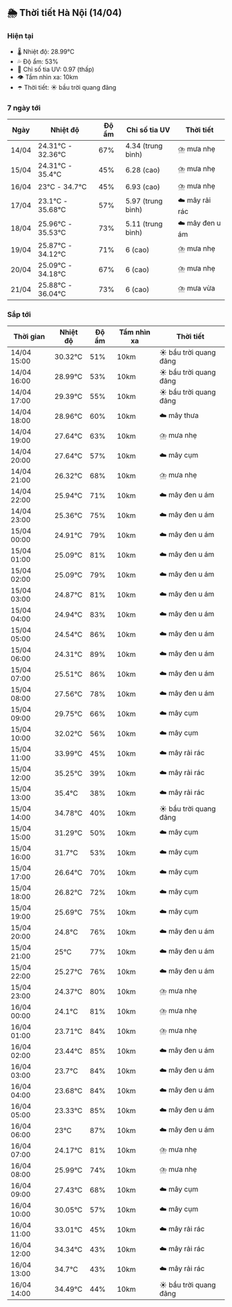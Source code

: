 ## 🌦️ Thời tiết Hà Nội (14/04)

### Hiện tại

- 🌡️ Nhiệt độ: 28.99℃
- 💦 Độ ẩm: 53%
- 🌟 Chỉ số tia UV: 0.97 (thấp)
- 👁️ Tầm nhìn xa: 10km
- ☂️ Thời tiết: ☀️ bầu trời quang đãng

### 7 ngày tới

| Ngày | Nhiệt độ | Độ ẩm | Chỉ số tia UV | Thời tiết |
| --- | --- | --- | --- | --- |
| 14/04 | 24.31℃ - 32.36℃ | 67% | 4.34 (trung bình) | ⛈️ mưa nhẹ |
| 15/04 | 24.31℃ - 35.4℃ | 45% | 6.28 (cao) | ⛈️ mưa nhẹ |
| 16/04 | 23℃ - 34.7℃ | 45% | 6.93 (cao) | ⛈️ mưa nhẹ |
| 17/04 | 23.1℃ - 35.68℃ | 57% | 5.97 (trung bình) | ☁️ mây rải rác |
| 18/04 | 25.96℃ - 35.53℃ | 73% | 5.11 (trung bình) | ☁️ mây đen u ám |
| 19/04 | 25.87℃ - 34.12℃ | 71% | 6 (cao) | ⛈️ mưa nhẹ |
| 20/04 | 25.09℃ - 34.18℃ | 67% | 6 (cao) | ⛈️ mưa nhẹ |
| 21/04 | 25.88℃ - 36.04℃ | 73% | 6 (cao) | ⛈️ mưa vừa |

### Sắp tới

| Thời gian | Nhiệt độ | Độ ẩm | Tầm nhìn xa | Thời tiết |
| --- | --- | --- | --- | --- |
| 14/04 15:00 | 30.32℃ | 51% | 10km | ☀️ bầu trời quang đãng |
| 14/04 16:00 | 28.99℃ | 53% | 10km | ☀️ bầu trời quang đãng |
| 14/04 17:00 | 29.39℃ | 55% | 10km | ☀️ bầu trời quang đãng |
| 14/04 18:00 | 28.96℃ | 60% | 10km | ☁️ mây thưa |
| 14/04 19:00 | 27.64℃ | 63% | 10km | ⛈️ mưa nhẹ |
| 14/04 20:00 | 27.64℃ | 57% | 10km | ☁️ mây cụm |
| 14/04 21:00 | 26.32℃ | 68% | 10km | ⛈️ mưa nhẹ |
| 14/04 22:00 | 25.94℃ | 71% | 10km | ☁️ mây đen u ám |
| 14/04 23:00 | 25.36℃ | 75% | 10km | ☁️ mây đen u ám |
| 15/04 00:00 | 24.91℃ | 79% | 10km | ☁️ mây đen u ám |
| 15/04 01:00 | 25.09℃ | 81% | 10km | ☁️ mây đen u ám |
| 15/04 02:00 | 25.09℃ | 79% | 10km | ☁️ mây đen u ám |
| 15/04 03:00 | 24.87℃ | 81% | 10km | ☁️ mây đen u ám |
| 15/04 04:00 | 24.94℃ | 83% | 10km | ☁️ mây đen u ám |
| 15/04 05:00 | 24.54℃ | 86% | 10km | ☁️ mây đen u ám |
| 15/04 06:00 | 24.31℃ | 89% | 10km | ☁️ mây đen u ám |
| 15/04 07:00 | 25.51℃ | 86% | 10km | ☁️ mây đen u ám |
| 15/04 08:00 | 27.56℃ | 78% | 10km | ☁️ mây đen u ám |
| 15/04 09:00 | 29.75℃ | 66% | 10km | ☁️ mây cụm |
| 15/04 10:00 | 32.02℃ | 56% | 10km | ☁️ mây cụm |
| 15/04 11:00 | 33.99℃ | 45% | 10km | ☁️ mây rải rác |
| 15/04 12:00 | 35.25℃ | 39% | 10km | ☁️ mây rải rác |
| 15/04 13:00 | 35.4℃ | 38% | 10km | ☁️ mây rải rác |
| 15/04 14:00 | 34.78℃ | 40% | 10km | ☀️ bầu trời quang đãng |
| 15/04 15:00 | 31.29℃ | 50% | 10km | ☁️ mây cụm |
| 15/04 16:00 | 31.7℃ | 53% | 10km | ☁️ mây cụm |
| 15/04 17:00 | 26.64℃ | 70% | 10km | ☁️ mây cụm |
| 15/04 18:00 | 26.82℃ | 72% | 10km | ☁️ mây cụm |
| 15/04 19:00 | 25.69℃ | 75% | 10km | ☁️ mây cụm |
| 15/04 20:00 | 24.8℃ | 76% | 10km | ☁️ mây đen u ám |
| 15/04 21:00 | 25℃ | 77% | 10km | ☁️ mây đen u ám |
| 15/04 22:00 | 25.27℃ | 76% | 10km | ☁️ mây đen u ám |
| 15/04 23:00 | 24.37℃ | 80% | 10km | ⛈️ mưa nhẹ |
| 16/04 00:00 | 24.1℃ | 81% | 10km | ⛈️ mưa nhẹ |
| 16/04 01:00 | 23.71℃ | 84% | 10km | ⛈️ mưa nhẹ |
| 16/04 02:00 | 23.44℃ | 85% | 10km | ☁️ mây đen u ám |
| 16/04 03:00 | 23.7℃ | 84% | 10km | ☁️ mây đen u ám |
| 16/04 04:00 | 23.68℃ | 84% | 10km | ☁️ mây đen u ám |
| 16/04 05:00 | 23.33℃ | 85% | 10km | ☁️ mây đen u ám |
| 16/04 06:00 | 23℃ | 87% | 10km | ☁️ mây đen u ám |
| 16/04 07:00 | 24.17℃ | 81% | 10km | ⛈️ mưa nhẹ |
| 16/04 08:00 | 25.99℃ | 74% | 10km | ⛈️ mưa nhẹ |
| 16/04 09:00 | 27.43℃ | 68% | 10km | ☁️ mây cụm |
| 16/04 10:00 | 30.05℃ | 57% | 10km | ☁️ mây cụm |
| 16/04 11:00 | 33.01℃ | 45% | 10km | ☁️ mây rải rác |
| 16/04 12:00 | 34.34℃ | 43% | 10km | ☁️ mây rải rác |
| 16/04 13:00 | 34.7℃ | 43% | 10km | ☁️ mây rải rác |
| 16/04 14:00 | 34.49℃ | 44% | 10km | ☀️ bầu trời quang đãng |
